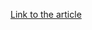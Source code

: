 [Link to the article](https://thehackernews.com/2025/10/researchers-identify-passiveneuron-apt.html)

